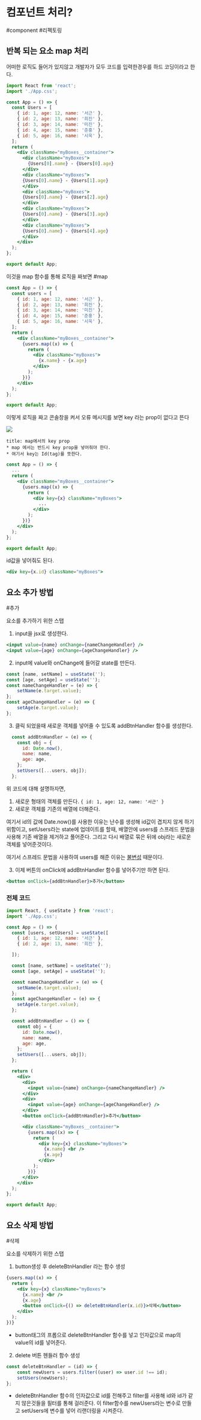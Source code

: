 # 컴포넌트 처리?
#component #리펙토링 

## 반복 되는 요소 map 처리
어떠한 로직도 들어가 있지않고 개발자가 모두 코드를 입력한경우를 하드 코딩이라고 한다.
```jsx
import React from 'react';
import './App.css';

const App = () => {
  const Users = [
	{ id: 1, age: 12, name: '서근' },
	{ id: 2, age: 13, name: '희진' },
	{ id: 3, age: 14, name: '미진' },
	{ id: 4, age: 15, name: '준홍' },
	{ id: 5, age: 16, name: '시욱' },
  ];
  return (
    <div className="myBoxes__container">
      <div className="myBoxes">
        {Users[0].name} - {Users[0].age}
      </div>
      <div className="myBoxes">
      {Users[0].name} - {Users[1].age}
      </div>
      <div className="myBoxes">
      {Users[0].name} - {Users[2].age}
      </div>
      <div className="myBoxes">
      {Users[0].name} - {Users[3].age}
      </div>
      <div className="myBoxes">
      {Users[0].name} - {Users[4].age}
      </div>
    </div>
  );
};

export default App;

```

이것을 map 함수를 통해 로직을 짜보면 #map 
```jsx
const App = () => {
  const users = [
    { id: 1, age: 12, name: '서근' },
    { id: 2, age: 13, name: '희진' },
    { id: 3, age: 14, name: '미진' },
    { id: 4, age: 15, name: '준홍' },
    { id: 5, age: 16, name: '시욱' },
  ];
  return (
    <div className="myBoxes__container">
      {users.map((x) => {
        return (
          <div className="myBoxes">
            {x.name} - {x.age}
          </div>
        );
      })}
    </div>
  );
};

export default App;
```

이렇게 로직을 짜고 콘솔창을 켜서 오류 메시지를 보면 key 라는 prop이 없다고 뜬다

![](https://i.imgur.com/dLfQTs9.png)

```ad-tip
title: map에서의 key prop
* map 에서는 반드시 key prop을 넣어줘야 한다.
* 여기서 key는 Id(tag)를 뜻한다.
```

```jsx
const App = () => {
  ...
  return (
    <div className="myBoxes__container">
      {users.map((x) => {
        return (
          <div key={x} className="myBoxes">
            ...
          </div>
        );
      })}
    </div>
  );
};

export default App;
```

id값을 넣어줘도 된다.
```jsx
<div key={x.id} className="myBoxes">
```

## 요소 추가 방법
#추가

요소를 추가하기 위한 스탭

1. input을 jsx로 생성한다.
```jsx
<input value={name} onChange={nameChangeHandler} />
<input value={age} onChange={ageChangeHandler} />
```

2. input에 value와 onChange에 들어갈 state를 만든다.
```jsx
const [name, setName] = useState('');
const [age, setAge] = useState('');
const nameChangeHandler = (e) => {
	setName(e.target.value);
};
const ageChangeHandler = (e) => {
	setAge(e.target.value);
};
```

3. 클릭 되었을때 새로운 객체를 넣어줄 수 있도록 addBtnHandler 함수를 생성한다.
```jsx
  const addBtnHandler = (e) => {
    const obj = {
      id: Date.now(),
      name: name,
      age: age,
    };
    setUsers([...users, obj]);
  };
```

위 코드에 대해 설명하자면,
1. 새로운 형태의 객체를 만든다. `{ id: 1, age: 12, name: '서근' }`
2. 새로운 객체를 기존의 배열에 더해준다.

여기서 id의 값에 Date.now()를 사용한 이유는 난수를 생성해 id값이 겹치지 않게 하기 위함이고, setUsers라는 state에 업데이트를 할때, 배열안에 users를 스프레드 문법을 사용해 기존 배열을 제거하고 풀어준다. 그리고 다시 배열로 묶은 뒤에 obj라는 새로운 객체를 넣어준것이다.

여기서 스프레드 문법을 사용하여 users를 해준 이유는 [불변성](obsidian://open?vault=Seogun_Dev&file=ReactJS%2F12.%20%EB%B6%88%EB%B3%80%EC%84%B1%20%26%20%EC%88%9C%EC%88%98%ED%95%A8%EC%88%98) 때문이다.

3. 이제 버튼의 onClick에 addBtnHandler 함수를 넣어주기만 하면 된다.

```jsx
<button onClick={addBtnHandler}>추가</button>
```

### 전체 코드
```jsx
import React, { useState } from 'react';
import './App.css';

const App = () => {
  const [users, setUsers] = useState([
    { id: 1, age: 12, name: '서근' },
    { id: 2, age: 13, name: '희진' },

  ]);

  const [name, setName] = useState('');
  const [age, setAge] = useState('');

  const nameChangeHandler = (e) => {
    setName(e.target.value);
  };
  const ageChangeHandler = (e) => {
    setAge(e.target.value);
  };

  const addBtnHandler = () => {
    const obj = {
      id: Date.now(),
      name: name,
      age: age,
    };
    setUsers([...users, obj]);
  };

  return (
    <div>
      <div>
        <input value={name} onChange={nameChangeHandler} />
      </div>
      <div>
        <input value={age} onChange={ageChangeHandler} />
      </div>
      <button onClick={addBtnHandler}>추가</button>

      <div className="myBoxes__container">
        {users.map((x) => {
          return (
            <div key={x} className="myBoxes">
              {x.name} <br />
              {x.age}
            </div>
          );
        })}
      </div>
    </div>
  );
};

export default App;

```

## 요소 삭제 방법
#삭제

요소를 삭제하기 위한 스탭

1. button생성 후 deleteBtnHandler 라는 함수 생성
```jsx
{users.map((x) => {
  return (
    <div key={x} className="myBoxes">
      {x.name} <br />
      {x.age}
      <button onClick={() => deleteBtnHandler(x.id)}>삭제</button>
    </div>
  );
})}
```
* button태그의 프롭으로 deleteBtnHandler 함수를 넣고 인자값으로 map의 value의 id를 넣어준다.

2. delete 버튼 헨들러 함수 생성
```jsx
const deleteBtnHandler = (id) => {
	const newUsers = users.filter((user) => user.id !== id);
	setUsers(newUsers);
};
```
* deleteBtnHandler 함수의 인자값으로 id를 전해주고 filter를 사용해 id와 id가 같지 않은것들을 필터를 통해 걸러준다. 이 filter함수를 newUsers라는 변수로 만들고 setUsers에 변수를 넣어 리랜더링을 시켜준다.